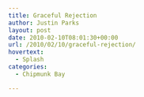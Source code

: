 ```yaml
---
title: Graceful Rejection
author: Justin Parks
layout: post
date: 2010-02-10T08:01:30+00:00
url: /2010/02/10/graceful-rejection/
hovertext:
  - Splash
categories:
  - Chipmunk Bay

---
```

